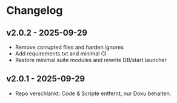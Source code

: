 # Changelog

## v2.0.2 - 2025-09-29
- Remove corrupted files and harden ignores
- Add requirements.txt and minimal CI
- Restore minimal suite modules and rewrite DB/start launcher

## v2.0.1 - 2025-09-29
- Repo verschlankt: Code & Scripte entfernt, nur Doku behalten.
